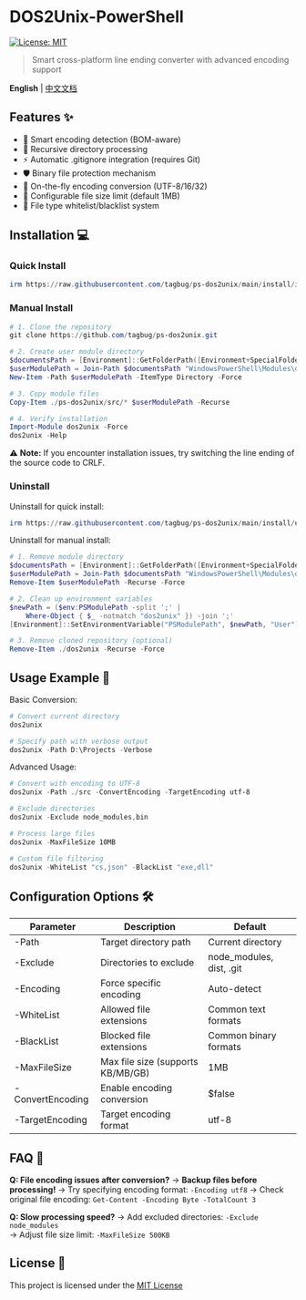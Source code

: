 # DOS2Unix-PowerShell

[![License: MIT](https://img.shields.io/badge/License-MIT-blue.svg)](https://opensource.org/licenses/MIT)

> Smart cross-platform line ending converter with advanced encoding support

**English** | [中文文档](docs/README_ZH.md)

## Features ✨

- 🎯 Smart encoding detection (BOM-aware)
- 📁 Recursive directory processing
- ⚡ Automatic .gitignore integration (requires Git)
- 🛡️ Binary file protection mechanism
- 🔄 On-the-fly encoding conversion (UTF-8/16/32)
- 📏 Configurable file size limit (default 1MB)
- 📝 File type whitelist/blacklist system

## Installation 💻

### Quick Install

```powershell
irm https://raw.githubusercontent.com/tagbug/ps-dos2unix/main/install/install.ps1 | iex
```

### Manual Install

```powershell
# 1. Clone the repository
git clone https://github.com/tagbug/ps-dos2unix.git

# 2. Create user module directory
$documentsPath = [Environment]::GetFolderPath([Environment+SpecialFolder]::MyDocuments)
$userModulePath = Join-Path $documentsPath "WindowsPowerShell\Modules\dos2unix"
New-Item -Path $userModulePath -ItemType Directory -Force

# 3. Copy module files
Copy-Item ./ps-dos2unix/src/* $userModulePath -Recurse

# 4. Verify installation
Import-Module dos2unix -Force
dos2unix -Help
```

⚠ **Note:** If you encounter installation issues, try switching the line ending of the source code to CRLF.

### Uninstall

Uninstall for quick install:
```powershell
irm https://raw.githubusercontent.com/tagbug/ps-dos2unix/main/install/uninstall.ps1 | iex
```

Uninstall for manual install:
```powershell
# 1. Remove module directory
$documentsPath = [Environment]::GetFolderPath([Environment+SpecialFolder]::MyDocuments)
$userModulePath = Join-Path $documentsPath "WindowsPowerShell\Modules\dos2unix"
Remove-Item $userModulePath -Recurse -Force

# 2. Clean up environment variables
$newPath = ($env:PSModulePath -split ';' | 
    Where-Object { $_ -notmatch "dos2unix" }) -join ';'
[Environment]::SetEnvironmentVariable("PSModulePath", $newPath, "User")

# 3. Remove cloned repository (optional)
Remove-Item ./dos2unix -Recurse -Force
```

## Usage Example 🚀

Basic Conversion:
```powershell
# Convert current directory
dos2unix

# Specify path with verbose output
dos2unix -Path D:\Projects -Verbose
```

Advanced Usage:
```powershell
# Convert with encoding to UTF-8
dos2unix -Path ./src -ConvertEncoding -TargetEncoding utf-8

# Exclude directories
dos2unix -Exclude node_modules,bin

# Process large files
dos2unix -MaxFileSize 10MB

# Custom file filtering
dos2unix -WhiteList "cs,json" -BlackList "exe,dll"
```

## Configuration Options 🛠️

| Parameter        | Description                        | Default |
|------------------|------------------------------------|---------|
| -Path            | Target directory path              | Current directory |
| -Exclude         | Directories to exclude             | node_modules, dist, .git |
| -Encoding        | Force specific encoding            | Auto-detect |
| -WhiteList       | Allowed file extensions            | Common text formats |
| -BlackList       | Blocked file extensions            | Common binary formats |
| -MaxFileSize     | Max file size (supports KB/MB/GB)  | 1MB |
| -ConvertEncoding | Enable encoding conversion         | $false |
| -TargetEncoding  | Target encoding format             | utf-8 |

## FAQ 🤔

**Q: File encoding issues after conversion?**
→ **Backup files before processing!**
→ Try specifying encoding format: `-Encoding utf8` 
→ Check original file encoding: `Get-Content -Encoding Byte -TotalCount 3`

**Q: Slow processing speed?**
→ Add excluded directories: `-Exclude node_modules`  
→ Adjust file size limit: `-MaxFileSize 500KB`

## License 📄

This project is licensed under the [MIT License](./LICENSE)
